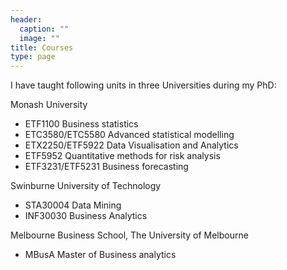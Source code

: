 ```yaml
---
header:
  caption: ""
  image: ""
title: Courses
type: page
---
```


I have taught following units in three Universities during my PhD:

Monash University

- ETF1100 Business statistics
- ETC3580/ETC5580 Advanced statistical modelling
- ETX2250/ETF5922 Data Visualisation and Analytics
- ETF5952 Quantitative methods for risk analysis
- ETF3231/ETF5231 Business forecasting

Swinburne University of Technology

- STA30004 Data Mining
- INF30030 Business Analytics

Melbourne Business School, The University of Melbourne

- MBusA Master of Business analytics